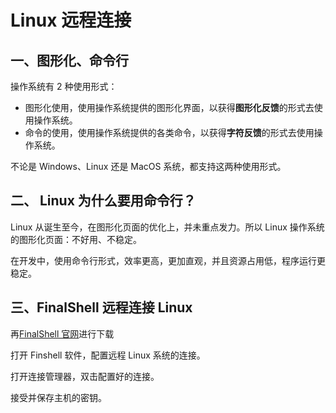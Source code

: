 # Linux 远程连接

## 一、图形化、命令行

操作系统有 2 种使用形式：

- 图形化使用，使用操作系统提供的图形化界面，以获得**图形化反馈**的形式去使用操作系统。
- 命令的使用，使用操作系统提供的各类命令，以获得**字符反馈**的形式去使用操作系统。

不论是 Windows、Linux 还是 MacOS 系统，都支持这两种使用形式。

## 二、 Linux 为什么要用命令行？

Linux 从诞生至今，在图形化页面的优化上，并未重点发力。所以 Linux 操作系统的图形化页面：不好用、不稳定。

在开发中，使用命令行形式，效率更高，更加直观，并且资源占用低，程序运行更稳定。

## 三、FinalShell 远程连接 Linux

再[FinalShell 官网](https://www.hostbuf.com)进行下载

打开 Finshell 软件，配置远程 Linux 系统的连接。

打开连接管理器，双击配置好的连接。

接受并保存主机的密钥。
